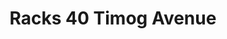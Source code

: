 ---
addr: ' 40 Timog Avenue'
city: Quezon City
country: Philippines
description: 40 Timog Avenue 1103 Quezon Quezon City
id: 5453680d498e4fb5ecfa91a6
lat: 14.6352901
lng: 121.0326058
title: Racks 40 Timog Avenue
venue: Racks
---